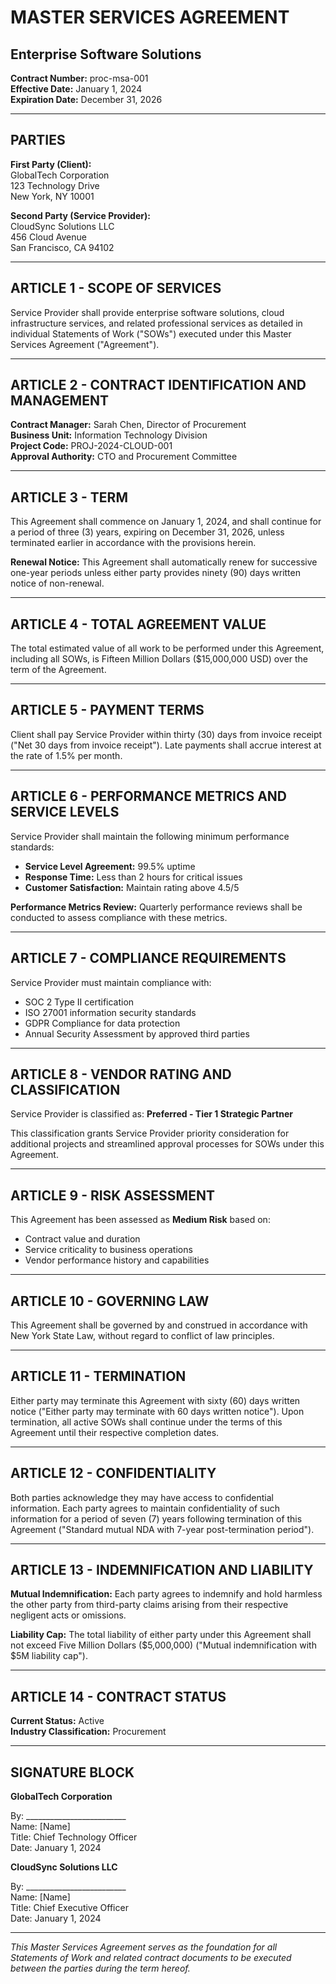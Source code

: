 # MASTER SERVICES AGREEMENT
## Enterprise Software Solutions

**Contract Number:** proc-msa-001  
**Effective Date:** January 1, 2024  
**Expiration Date:** December 31, 2026  

---

## PARTIES

**First Party (Client):**  
GlobalTech Corporation  
123 Technology Drive  
New York, NY 10001  

**Second Party (Service Provider):**  
CloudSync Solutions LLC  
456 Cloud Avenue  
San Francisco, CA 94102  

---

## ARTICLE 1 - SCOPE OF SERVICES

Service Provider shall provide enterprise software solutions, cloud infrastructure services, and related professional services as detailed in individual Statements of Work ("SOWs") executed under this Master Services Agreement ("Agreement").

---

## ARTICLE 2 - CONTRACT IDENTIFICATION AND MANAGEMENT

**Contract Manager:** Sarah Chen, Director of Procurement  
**Business Unit:** Information Technology Division  
**Project Code:** PROJ-2024-CLOUD-001  
**Approval Authority:** CTO and Procurement Committee  

---

## ARTICLE 3 - TERM

This Agreement shall commence on January 1, 2024, and shall continue for a period of three (3) years, expiring on December 31, 2026, unless terminated earlier in accordance with the provisions herein.

**Renewal Notice:** This Agreement shall automatically renew for successive one-year periods unless either party provides ninety (90) days written notice of non-renewal.

---

## ARTICLE 4 - TOTAL AGREEMENT VALUE

The total estimated value of all work to be performed under this Agreement, including all SOWs, is Fifteen Million Dollars ($15,000,000 USD) over the term of the Agreement.

---

## ARTICLE 5 - PAYMENT TERMS

Client shall pay Service Provider within thirty (30) days from invoice receipt ("Net 30 days from invoice receipt"). Late payments shall accrue interest at the rate of 1.5% per month.

---

## ARTICLE 6 - PERFORMANCE METRICS AND SERVICE LEVELS

Service Provider shall maintain the following minimum performance standards:
- **Service Level Agreement:** 99.5% uptime
- **Response Time:** Less than 2 hours for critical issues
- **Customer Satisfaction:** Maintain rating above 4.5/5

**Performance Metrics Review:** Quarterly performance reviews shall be conducted to assess compliance with these metrics.

---

## ARTICLE 7 - COMPLIANCE REQUIREMENTS

Service Provider must maintain compliance with:
- SOC 2 Type II certification
- ISO 27001 information security standards
- GDPR Compliance for data protection
- Annual Security Assessment by approved third parties

---

## ARTICLE 8 - VENDOR RATING AND CLASSIFICATION

Service Provider is classified as: **Preferred - Tier 1 Strategic Partner**

This classification grants Service Provider priority consideration for additional projects and streamlined approval processes for SOWs under this Agreement.

---

## ARTICLE 9 - RISK ASSESSMENT

This Agreement has been assessed as **Medium Risk** based on:
- Contract value and duration
- Service criticality to business operations
- Vendor performance history and capabilities

---

## ARTICLE 10 - GOVERNING LAW

This Agreement shall be governed by and construed in accordance with New York State Law, without regard to conflict of law principles.

---

## ARTICLE 11 - TERMINATION

Either party may terminate this Agreement with sixty (60) days written notice ("Either party may terminate with 60 days written notice"). Upon termination, all active SOWs shall continue under the terms of this Agreement until their respective completion dates.

---

## ARTICLE 12 - CONFIDENTIALITY

Both parties acknowledge they may have access to confidential information. Each party agrees to maintain confidentiality of such information for a period of seven (7) years following termination of this Agreement ("Standard mutual NDA with 7-year post-termination period").

---

## ARTICLE 13 - INDEMNIFICATION AND LIABILITY

**Mutual Indemnification:** Each party agrees to indemnify and hold harmless the other party from third-party claims arising from their respective negligent acts or omissions.

**Liability Cap:** The total liability of either party under this Agreement shall not exceed Five Million Dollars ($5,000,000) ("Mutual indemnification with $5M liability cap").

---

## ARTICLE 14 - CONTRACT STATUS

**Current Status:** Active  
**Industry Classification:** Procurement  

---

## SIGNATURE BLOCK

**GlobalTech Corporation**

By: _________________________  
Name: [Name]  
Title: Chief Technology Officer  
Date: January 1, 2024  

**CloudSync Solutions LLC**  

By: _________________________  
Name: [Name]  
Title: Chief Executive Officer  
Date: January 1, 2024  

---

*This Master Services Agreement serves as the foundation for all Statements of Work and related contract documents to be executed between the parties during the term hereof.*